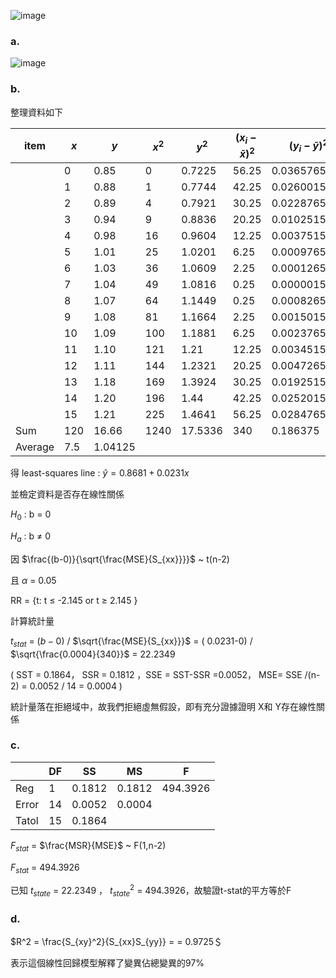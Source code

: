![image](https://github.com/user-attachments/assets/1531accf-8db9-4fba-b53f-2dce178b379e)


### a. 

![image](https://github.com/user-attachments/assets/ba0c3bc1-b2fe-476d-a53b-88b2dc2d7a85)



### b. 

整理資料如下

|item| $x$ | $y$  | $x^2$  | $y^2$   | $({x_i}-\bar{x})^2$   | $({y_i}-\bar{y})^2$ | $({x_i}-\bar{x})({y_i}-\bar{y})$      |
|---|----|------|------|--------|-------|-------------|----------|
|| 0  | 0.85 | 0    | 0.7225 | 56.25 | 0.0365765625 | 1.434375 |
|| 1  | 0.88 | 1    | 0.7744 | 42.25 | 0.0260015625 | 1.048125 |
|| 2  | 0.89 | 4    | 0.7921 | 30.25 | 0.0228765625 | 0.831875 |
|| 3  | 0.94 | 9    | 0.8836 | 20.25 | 0.0102515625 | 0.455625 |
|| 4  | 0.98 | 16   | 0.9604 | 12.25 | 0.0037515625 | 0.214375 |
|| 5  | 1.01 | 25   | 1.0201 | 6.25  | 0.0009765625 | 0.078125 |
|| 6  | 1.03 | 36   | 1.0609 | 2.25  | 0.0001265625 | 0.016875 |
|| 7  | 1.04 | 49   | 1.0816 | 0.25  | 0.0000015625 | 0.000625 |
|| 8  | 1.07 | 64   | 1.1449 | 0.25  | 0.0008265625 | 0.014375 |
|| 9  | 1.08 | 81   | 1.1664 | 2.25  | 0.0015015625 | 0.058125 |
|| 10 | 1.09 | 100  | 1.1881 | 6.25  | 0.0023765625 | 0.121875 |
|| 11 | 1.10 | 121  | 1.21   | 12.25 | 0.0034515625 | 0.205625 |
|| 12 | 1.11 | 144  | 1.2321 | 20.25 | 0.0047265625 | 0.309375 |
|| 13 | 1.18 | 169  | 1.3924 | 30.25 | 0.0192515625 | 0.763125 |
|| 14 | 1.20 | 196  | 1.44   | 42.25 | 0.0252015625 | 1.031875 |
|| 15 | 1.21 | 225  | 1.4641 | 56.25 | 0.0284765625 | 1.265625 |
|Sum| 120  | 16.66 | 1240 | 17.5336 |340|0.186375|7.85|||
|Average|7.5|1.04125|||||

得 least-squares line : $\hat{y} = 0.8681+ 0.0231x$

並檢定資料是否存在線性關係

$H_0$ : b = 0

$H_a$ : b $\ne$ 0

因 $\frac{(b-0)}{\sqrt{\frac{MSE}{S_{xx}}}}$  ~ t(n-2)

且 $\alpha$ = 0.05

RR = {t: t $\le$ -2.145 or t $\ge$ 2.145  }

計算統計量

$t_{stat}$ = $(b-0)$ / $\sqrt{\frac{MSE}{S_{xx}}}$ = ( 0.0231-0) / $\sqrt{\frac{0.0004}{340}}$ = 22.2349

( SST = 0.1864， SSR = 0.1812 ，SSE = SST-SSR =0.0052， MSE= SSE /(n-2) = 0.0052 / 14 = 0.0004 )

統計量落在拒絕域中，故我們拒絕虛無假設，即有充分證據證明 X和 Y存在線性關係


### c. 


|       | DF    | SS | MS | F |
| ----  | --    | -- | -- | -- |
| Reg   | 1     | 0.1812  | 0.1812  |494.3926|
| Error | 14     | 0.0052 |0.0004  |
| Tatol | 15     | 0.1864 |

$F_{stat}$ = $\frac{MSR}{MSE}$ ~ F(1,n-2)

$F_{stat}$ = 494.3926

已知 $t_{state}$ = 22.2349 ， $t_{state}^2$ = 494.3926，故驗證t-stat的平方等於F


### d. 


$R^2 = \frac{S_{xy}^2}{S_{xx}S_{yy}} =  = 0.9725＄

表示這個線性回歸模型解釋了變異佔總變異的97%
